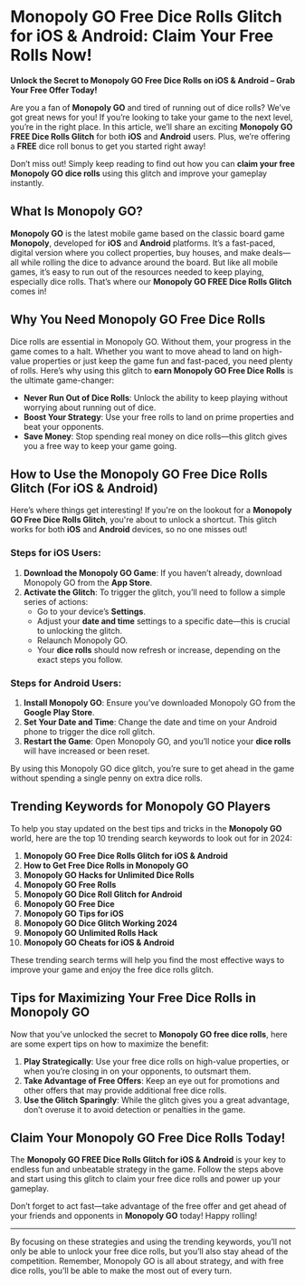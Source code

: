 # Monopoly GO Free Dice Rolls Glitch for iOS & Android: Claim Your Free Rolls Now!

**Unlock the Secret to Monopoly GO Free Dice Rolls on iOS & Android – Grab Your Free Offer Today!**

Are you a fan of **Monopoly GO** and tired of running out of dice rolls? We’ve got great news for you! If you’re looking to take your game to the next level, you’re in the right place. In this article, we’ll share an exciting **Monopoly GO FREE Dice Rolls Glitch** for both **iOS** and **Android** users. Plus, we’re offering a **FREE** dice roll bonus to get you started right away!

Don’t miss out! Simply keep reading to find out how you can **claim your free Monopoly GO dice rolls** using this glitch and improve your gameplay instantly. 

## What Is Monopoly GO?

**Monopoly GO** is the latest mobile game based on the classic board game **Monopoly**, developed for **iOS** and **Android** platforms. It’s a fast-paced, digital version where you collect properties, buy houses, and make deals—all while rolling the dice to advance around the board. But like all mobile games, it’s easy to run out of the resources needed to keep playing, especially dice rolls. That’s where our **Monopoly GO FREE Dice Rolls Glitch** comes in!

## Why You Need Monopoly GO Free Dice Rolls

Dice rolls are essential in Monopoly GO. Without them, your progress in the game comes to a halt. Whether you want to move ahead to land on high-value properties or just keep the game fun and fast-paced, you need plenty of rolls. Here’s why using this glitch to **earn Monopoly GO Free Dice Rolls** is the ultimate game-changer:

- **Never Run Out of Dice Rolls**: Unlock the ability to keep playing without worrying about running out of dice.
- **Boost Your Strategy**: Use your free rolls to land on prime properties and beat your opponents.
- **Save Money**: Stop spending real money on dice rolls—this glitch gives you a free way to keep your game going.

## How to Use the Monopoly GO Free Dice Rolls Glitch (For iOS & Android)

Here’s where things get interesting! If you're on the lookout for a **Monopoly GO Free Dice Rolls Glitch**, you're about to unlock a shortcut. This glitch works for both **iOS** and **Android** devices, so no one misses out!

### Steps for iOS Users:
1. **Download the Monopoly GO Game**: If you haven’t already, download Monopoly GO from the **App Store**.
2. **Activate the Glitch**: To trigger the glitch, you’ll need to follow a simple series of actions:
   - Go to your device’s **Settings**.
   - Adjust your **date and time** settings to a specific date—this is crucial to unlocking the glitch.
   - Relaunch Monopoly GO.
   - Your **dice rolls** should now refresh or increase, depending on the exact steps you follow.

### Steps for Android Users:
1. **Install Monopoly GO**: Ensure you’ve downloaded Monopoly GO from the **Google Play Store**.
2. **Set Your Date and Time**: Change the date and time on your Android phone to trigger the dice roll glitch.
3. **Restart the Game**: Open Monopoly GO, and you’ll notice your **dice rolls** will have increased or been reset.

By using this Monopoly GO dice glitch, you’re sure to get ahead in the game without spending a single penny on extra dice rolls.

## Trending Keywords for Monopoly GO Players

To help you stay updated on the best tips and tricks in the **Monopoly GO** world, here are the top 10 trending search keywords to look out for in 2024:

1. **Monopoly GO Free Dice Rolls Glitch for iOS & Android**
2. **How to Get Free Dice Rolls in Monopoly GO**
3. **Monopoly GO Hacks for Unlimited Dice Rolls**
4. **Monopoly GO Free Rolls**
5. **Monopoly GO Dice Roll Glitch for Android**
6. **Monopoly GO Free Dice**
7. **Monopoly GO Tips for iOS**
8. **Monopoly GO Dice Glitch Working 2024**
9. **Monopoly GO Unlimited Rolls Hack**
10. **Monopoly GO Cheats for iOS & Android**

These trending search terms will help you find the most effective ways to improve your game and enjoy the free dice rolls glitch.

## Tips for Maximizing Your Free Dice Rolls in Monopoly GO

Now that you’ve unlocked the secret to **Monopoly GO free dice rolls**, here are some expert tips on how to maximize the benefit:

1. **Play Strategically**: Use your free dice rolls on high-value properties, or when you’re closing in on your opponents, to outsmart them.
2. **Take Advantage of Free Offers**: Keep an eye out for promotions and other offers that may provide additional free dice rolls.
3. **Use the Glitch Sparingly**: While the glitch gives you a great advantage, don’t overuse it to avoid detection or penalties in the game.

## Claim Your Monopoly GO Free Dice Rolls Today!

The **Monopoly GO FREE Dice Rolls Glitch for iOS & Android** is your key to endless fun and unbeatable strategy in the game. Follow the steps above and start using this glitch to claim your free dice rolls and power up your gameplay. 

Don’t forget to act fast—take advantage of the free offer and get ahead of your friends and opponents in **Monopoly GO** today! Happy rolling!

---

By focusing on these strategies and using the trending keywords, you’ll not only be able to unlock your free dice rolls, but you’ll also stay ahead of the competition. Remember, Monopoly GO is all about strategy, and with free dice rolls, you’ll be able to make the most out of every turn.

